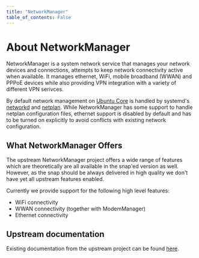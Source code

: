 ```yaml
---
title: "NetworkManager"
table_of_contents: False
---
```


# About NetworkManager

NetworkManager is a system network service that manages your network
devices and connections, attempts to keep network connectivity active
when available. It manages ethernet, WiFi, mobile broadband (WWAN) and
PPPoE devices while also providing VPN integration with a variety of
different VPN serivces.

By default network management on [Ubuntu Core](https://www.ubuntu.com/core) is
handled by systemd's
[networkd](https://www.freedesktop.org/software/systemd/man/systemd-networkd.service.html)
and [netplan](https://launchpad.net/netplan). While NetworkManager has some
support to handle netplan configuration files, ethernet support is disabled by
default and has to be turned on explicitly to avoid conflicts with existing
network configuration.

## What NetworkManager Offers

The upstream NetworkManager project offers a wide range of features which
are theoretically are all available in the snap'ed version as well. However,
as the snap should be always delivered in high quality we don't have yet all
upstream features enabled.

Currently we provide support for the following high level features:

 * WiFi connectivity
 * WWAN connectivity (together with ModemManager)
 * Ethernet connectivity

## Upstream documentation

Existing documentation from the upstream project can be found
[here](https://wiki.gnome.org/Projects/NetworkManager).
